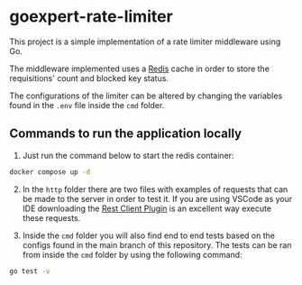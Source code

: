 # goexpert-rate-limiter

This project is a simple implementation of a rate limiter middleware using Go.

The middleware implemented uses a [Redis](https://redis.io/) cache in order to store the requisitions' count and blocked key status.

The configurations of the limiter can be altered by changing the variables found in the `.env` file inside the `cmd` folder.

## Commands to run the application locally

1. Just run the command below to start the redis container:

```sh
docker compose up -d
```
2. In the `http` folder there are two files with examples of requests that can be made to the server in order to test it.
If you are using VSCode as your IDE downloading the [Rest Client Plugin](https://marketplace.visualstudio.com/items?itemName=humao.rest-client) is an excellent way execute these requests.

3. Inside the `cmd` folder you will also find end to end tests based on the configs found in the main branch of this repository.
   The tests can be ran from inside the `cmd` folder by using the following command:
```sh
go test -v
```
